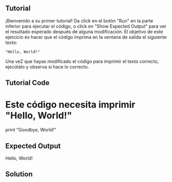 Tutorial
--------

¡Bienvenido a su primer tutorial! Da click en el botón "Run" en la parte inferior para ejecutar el código, o click en "Show Expected Output" para ver el resultado esperado después de alguna modificación. El objetivo de este ejercicio es hacer que el código imprima en la ventana de salida el siguiente texto:

    "Hello, World!"

Una veZ que hayas modificado el código para imprimir el texto correcto, ejecútalo y observa si hace lo correcto.

Tutorial Code
-------------

# Este código necesita imprimir "Hello, World!"
print "Goodbye, World!"


Expected Output
---------------

Hello, World!

Solution
--------
